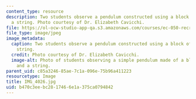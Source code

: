 ```yaml
---
content_type: resource
description: Two students observe a pendulum constructed using a block of wood and
  a string. Photo courtesy of Dr. Elizabeth Cavicchi.
file: https://ol-ocw-studio-app-qa.s3.amazonaws.com/courses/ec-050-recreate-experiments-from-history-inform-the-future-from-the-past-galileo-january-iap-2010/b470c3eebc2817466e1a375ca0794842_IMG_4026.jpg
file_type: image/jpeg
image_metadata:
  caption: Two students observe a pendulum constructed using a block of wood and a
    string.
  credit: Photo courtesy of Dr. Elizabeth Cavicchi.
  image-alt: Photo of students observing a simple pendulum made of a block of wood
    and a string.
parent_uid: c85a3246-85ae-7c1a-096e-75b96a411223
resourcetype: Image
title: IMG_4026.jpg
uid: b470c3ee-bc28-1746-6e1a-375ca0794842
---
```

